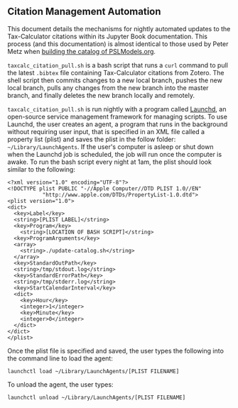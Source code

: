 Citation Management Automation
--------------------------
This document details the mechanisms for nightly automated updates to the Tax-Calculator citations within its Jupyter Book documentation. This process (and this documentation) is almost identical to those used by Peter Metz when [building the catalog of PSLModels.org](https://github.com/PSLmodels/PSL-Infrastructure/blob/fd03be906313702d61bc30267da156ff95d1ec97/Tools/Catalog-Builder/AUTOMATION.md).

`taxcalc_citation_pull.sh` is a bash script that runs a `curl` command to pull the latest `.bibtex` file containing Tax-Calculator citations from Zotero. The shell script then commits changes to a new local branch, pushes the new local branch, pulls any changes from the new branch into the master branch, and finally deletes the new branch locally and remotely.

`taxcalc_citation_pull.sh` is run nightly with a program called [Launchd](http://www.launchd.info), an open-source service management framework for managing scripts. To use Launchd, the user creates an agent, a program that runs in the background without requiring user input, that is specified in an XML file called a property list (plist) and saves the plist in the follow folder: `~/Library/LaunchAgents`. If the user's computer is asleep or shut down when the Launchd job is scheduled, the job will run once the computer is awake. To run the bash script every night at 1am, the plist should look similar to the following:

```
<?xml version="1.0" encoding="UTF-8"?>
<!DOCTYPE plist PUBLIC "-//Apple Computer//DTD PLIST 1.0//EN"
           "http://www.apple.com/DTDs/PropertyList-1.0.dtd">
<plist version="1.0">
<dict>
  <key>Label</key>
  <string>[PLIST LABEL]</string>
  <key>Program</key>
    <string>[LOCATION OF BASH SCRIPT]</string>
  <key>ProgramArguments</key>
  <array>
    <string>./update-catalog.sh</string>
  </array>
  <key>StandardOutPath</key>
  <string>/tmp/stdout.log</string>
  <key>StandardErrorPath</key>
  <string>/tmp/stderr.log</string>
  <key>StartCalendarInterval</key>
  <dict>
    <key>Hour</key>
    <integer>1</integer>
    <key>Minute</key>
    <integer>0</integer>
  </dict>
</dict>
</plist>
```

Once the plist file is specified and saved, the user types the following into the command line to load the agent:

`launchctl load ~/Library/LaunchAgents/[PLIST FILENAME]`

To unload the agent, the user types:

`launchctl unload ~/Library/LaunchAgents/[PLIST FILENAME]`
